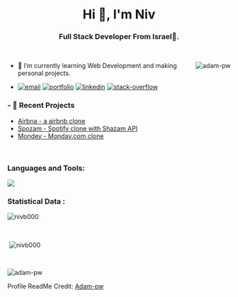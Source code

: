 <h1 align="center">Hi 👋, I'm Niv</h1>
<h3 align="center">Full Stack Developer From Israel🌟.</h3>

<br>

<p><img align="right" src="https://github.com/Adam-pw/Adam-pw/blob/main/animation_500_kxa883sd.gif" alt="adam-pw" /></p>


- 🌱 I’m currently learning Web Development and making personal projects.

- <p align="left">
	<a href="mailto:bniv000@gmail.com" target="blank">
		<img src="https://img.icons8.com/?id=CXYJjRfKlwI9&format=png" alt="email" /></a>
	<a href="https://nivb.netlify.app" target="blank">
		<img src="https://img.icons8.com/?id=ipBLdOAQ6sRn&format=png" alt="portfolio" /></a>
	<a href="https://www.linkedin.com/in/niv-booskila-8095781ba/" target="blank">
		<img src="https://img.icons8.com/doodle/40/000000/linkedin--v2.png" alt="linkedin" /></a>
	<a target="_blank" href="https://stackoverflow.com/users/9758104/niv">
		<img src="https://img.icons8.com/external-tal-revivo-color-tal-revivo/40/000000/external-stack-overflow-is-a-question-and-answer-site-for-professional-logo-color-tal-revivo.png" alt="stack-overflow" /></a>
</p>

<h3>- 💎 Recent Projects</h3>

- [Airbna - a airbnb clone](https://github.com/nivb000/sprint4-frontend)
- [Spozam - Spotify clone with Shazam API](https://github.com/nivb000/spozam)
- [Mondey - Monday.com clone](https://mondey.up.railway.app/)

<br>

<h3 align="left">Languages and Tools:</h3>
<img src="https://skillicons.dev/icons?i=react,nextjs,vuejs,angular,redux,nodejs,express,mongodb,postgresql,dotnet,scss,tailwindcss,html,css,javascript,typescript,python&perline=6" />


<br>

<h3>Statistical Data :</h3>
<p><img align="center"
    src="https://github-readme-stats.vercel.app/api/top-langs?username=nivb000&show_icons=true&locale=en&bg_color=0d1117&text_color=ffffff&layout=compact"
    alt="nivb000" 
    bg_color=#808080/></p>

<br>

<p>&nbsp;<img align="center" src="https://github-readme-stats.vercel.app/api?username=nivb000&show_icons=true&locale=en&bg_color=0d1117&text_color=ffffff&repo=convoychat"
    alt="nivb000" /></p>

<br>

<p><img align="center" src="https://github-readme-streak-stats.herokuapp.com/?user=Adam-pw&theme=dark&background=0d1117&date_format=M%20j%5B%2C%20Y%5D" alt="adam-pw" /></p>


Profile ReadMe Credit: [Adam-pw](https://github.com/Adam-pw)
